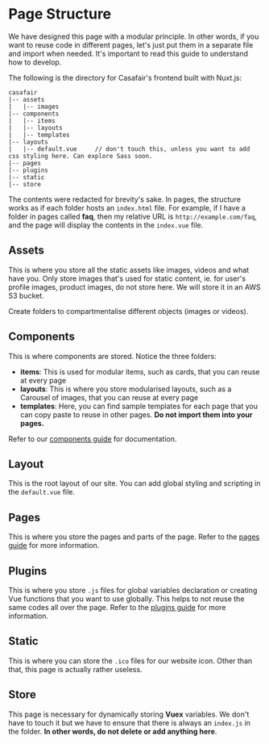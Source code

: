 # Page Structure

We have designed this page with a modular principle. In other words, if you want to reuse code in different pages, let's just put them in a separate file and import when needed. It's important to read this guide to understand how to develop.

The following is the directory for Casafair's frontend built with Nuxt.js:

```
casafair
|-- assets
|   |-- images
|-- components
|   |-- items
|   |-- layouts
|   |-- templates
|-- layouts
|   |-- default.vue     // don't touch this, unless you want to add css styling here. Can explore Sass soon.
|-- pages
|-- plugins
|-- static
|-- store
```

The contents were redacted for brevity's sake. In pages, the structure works as if each folder hosts an `index.html` file. For example, if I have a folder in pages called **faq**, then my relative URL is `http://example.com/faq`, and the page will display the contents in the `index.vue` file.

## Assets

This is where you store all the static assets like images, videos and what have you. Only store images that's used for static content, ie. for user's profile images, product images, do not store here. We will store it in an AWS S3 bucket. 

Create folders to compartmentalise different objects (images or videos).

## Components

This is where components are stored. Notice the three folders:

- **items**: This is used for modular items, such as cards, that you can reuse at every page
- **layouts**: This is where you store modularised layouts, such as a Carousel of images, that you can reuse at every page
- **templates**: Here, you can find sample templates for each page that you can copy paste to reuse in other pages. **Do not import them into your pages.**

Refer to our [components guide](/guide/components.html) for documentation.

## Layout

This is the root layout of our site. You can add global styling and scripting in the `default.vue` file.

## Pages

This is where you store the pages and parts of the page. Refer to the [pages guide](/guide/pages.html) for more information.

## Plugins

This is where you store `.js` files for global variables declaration or creating Vue functions that you want to use globally. This helps to not reuse the same codes all over the page. Refer to the [plugins guide](/guide/plugins.html) for more information.

## Static

This is where you can store the `.ico` files for our website icon. Other than that, this page is actually rather useless.

## Store

This page is necessary for dynamically storing **Vuex** variables. We don't have to touch it but we have to ensure that there is always an `index.js` in the folder. **In other words, do not delete or add anything here**. 